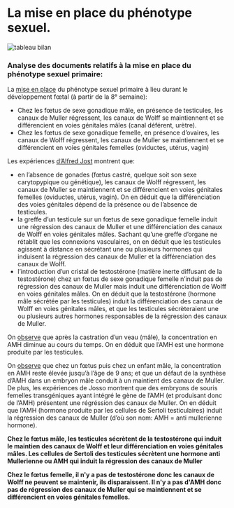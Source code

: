 # La mise en place du phénotype sexuel.

<img src="https://ipfs.io/ipfs/QmczKAyEa5jX8Bk41v8yRoyynSmC4HANSR3SLe35GBG6y6" alt="tableau bilan" width="">


### Analyse des documents relatifs à la mise en place du phénotype sexuel primaire:

La <a href="https://ipfs.io/ipfs/QmV4gQyGGWeLwFngDDJeUozQRMaxDFH4AXpXfYEP6oaaob">mise en place</a> du phénotype sexuel primaire à lieu durant le développement fœtal (à partir de la 8° semaine):

- Chez les fœtus de sexe gonadique mâle, en présence de testicules, les canaux de Muller régressent, les canaux de Wolff se maintiennent et se différencient en voies génitales mâles (canal déférent, urètre).
- Chez les fœtus de sexe gonadique femelle, en présence d’ovaires, les canaux de Wolff régressent, les canaux de Muller se maintiennent et se différencient en voies génitales femelles (oviductes, utérus, vagin)

Les expériences <a href="https://ipfs.io/ipfs/QmYGh5vEZi4CtsTPQGUZUT1udTL1ygqivgc6HfRGxmPtPU">d’Alfred Jost</a> montrent que:

- en l’absence de gonades (fœtus castré, quelque soit son sexe carytopypique ou génétique), les canaux de Wolff régressent, les canaux de Muller se maintiennent et se différencient en voies génitales femelles (oviductes, utérus, vagin). On en déduit que la différenciation des voies génitales dépend de la présence ou de l’absence de testicules.
- la greffe d’un testicule sur un fœtus de sexe gonadique femelle induit une régression des canaux de Muller et une différenciation des canaux de Wolff en voies génitales mâles. Sachant qu’une greffe d’organe ne rétablit que les connexions vasculaires, on en déduit que les testicules agissent à distance en sécrétant une ou plusieurs hormones qui induisent la régression des canaux de Muller et la différenciation des canaux de Wolff.
- l’introduction d’un cristal de testostérone (matière inerte diffusant de la testostérone) chez un fœtus de sexe gonadique femelle n’induit pas de régression des canaux de Muller mais induit une différenciation de Wolff en voies génitales mâles. On en déduit que la testostérone (hormone mâle sécrétée par les testicules) induit la différenciation des canaux de Wolff en voies génitales mâles, et que les testicules sécrèteraient une ou plusieurs autres hormones responsables de la régression des canaux de Muller.

On <a href="https://ipfs.io/ipfs/QmXAJnfFU3hgp7N6bjyQv46Uy2uWshC7cZbFNdqMyuZ7oQ">observe</a> que après la castration d’un veau (mâle), la concentration en AMH diminue au cours du temps. On en déduit que l’AMH est une hormone produite par les testicules.

On <a href="https://ipfs.io/ipfs/QmQPyP8z5AkDfYH8gj4tCsBXtKyTNg536hrdYLTsP4Kffz">observe</a> que chez un fœtus puis chez un enfant mâle, la concentration en AMH reste élevée jusqu’à l’âge de 9 ans; et que un défaut de la synthèse d’AMH dans un embryon mâle conduit à un maintient des canaux de Muller. De plus, les expériences de Josso montrent que des embryons de souris femelles transgéniques ayant intégré le gène de l’AMH (et produisant donc de l’AMH) présentent une régréssion des canaux de Muller. On en déduit que l’AMH (hormone produite par les cellules de Sertoli testiculaires) induit la régression des canaux de Muller (d’où son nom: AMH = anti mullerienne hormone).

**Chez le fœtus mâle, les testicules sécrètent de la testostérone qui induit le maintien des canaux de Wolff et leur différenciation en voies génitales mâles. Les cellules de Sertoli des testicules sécrètent une hormone anti Mullerienne ou AMH qui induit la régression des canaux de Muller**
 
**Chez le fœtus femelle, il n'y a pas de testostérone donc les canaux de Wolff ne peuvent se maintenir, ils disparaissent. Il n'y a pas d'AMH donc pas de régression des canaux de Muller qui se maintiennent et se différencient en voies génitales femelles.**
